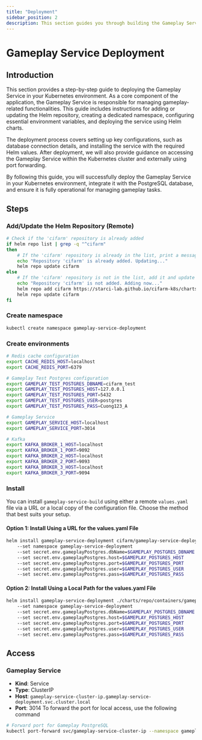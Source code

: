 ```yaml
---
title: "Deployment"
sidebar_position: 2
description: This section guides you through building the Gameplay Service in your Kubernetes environment using Helm.
---
```

# Gameplay Service Deployment
## Introduction
This section provides a step-by-step guide to deploying the Gameplay Service in your Kubernetes environment. As a core component of the application, the Gameplay Service is responsible for managing gameplay-related functionalities. This guide includes instructions for adding or updating the Helm repository, creating a dedicated namespace, configuring essential environment variables, and deploying the service using Helm charts.

The deployment process covers setting up key configurations, such as database connection details, and installing the service with the required Helm values. After deployment, we will also provide guidance on accessing the Gameplay Service within the Kubernetes cluster and externally using port forwarding.

By following this guide, you will successfully deploy the Gameplay Service in your Kubernetes environment, integrate it with the PostgreSQL database, and ensure it is fully operational for managing gameplay tasks.

## Steps
### Add/Update the Helm Repository (Remote)
```bash
# Check if the 'cifarm' repository is already added
if helm repo list | grep -q "^cifarm" 
then
    # If the 'cifarm' repository is already in the list, print a message and update the repository
    echo "Repository 'cifarm' is already added. Updating..."
    helm repo update cifarm
else
    # If the 'cifarm' repository is not in the list, add it and update the repository
    echo "Repository 'cifarm' is not added. Adding now..."
    helm repo add cifarm https://starci-lab.github.io/cifarm-k8s/charts
    helm repo update cifarm
fi
```
### Create namespace
```bash
kubectl create namespace gameplay-service-deployment
```
### Create environments
```bash
# Redis cache configuration
export CACHE_REDIS_HOST=localhost
export CACHE_REDIS_PORT=6379

# Gameplay Test Postgres configuration
export GAMEPLAY_TEST_POSTGRES_DBNAME=cifarm_test
export GAMEPLAY_TEST_POSTGRES_HOST=127.0.0.1
export GAMEPLAY_TEST_POSTGRES_PORT=5432
export GAMEPLAY_TEST_POSTGRES_USER=postgres
export GAMEPLAY_TEST_POSTGRES_PASS=Cuong123_A

# Gameplay Service
export GAMEPLAY_SERVICE_HOST=localhost
export GAMEPLAY_SERVICE_PORT=3014

# Kafka
export KAFKA_BROKER_1_HOST=localhost
export KAFKA_BROKER_1_PORT=9092
export KAFKA_BROKER_2_HOST=localhost
export KAFKA_BROKER_2_PORT=9093
export KAFKA_BROKER_3_HOST=localhost
export KAFKA_BROKER_3_PORT=9094

```

### Install
You can install `gameplay-service-build` using either a remote `values.yaml` file via a URL or a local copy of the configuration file. Choose the method that best suits your setup.
#### Option 1: Install Using a URL for the values.yaml File
```bash
helm install gameplay-service-deployment cifarm/gameplay-service-deployment
    --set namespace gameplay-service-deployment
    --set secret.env.gameplayPostgres.dbName=$GAMEPLAY_POSTGRES_DBNAME
    --set secret.env.gameplayPostgres.host=$GAMEPLAY_POSTGRES_HOST
    --set secret.env.gameplayPostgres.port=$GAMEPLAY_POSTGRES_PORT
    --set secret.env.gameplayPostgres.user=$GAMEPLAY_POSTGRES_USER
    --set secret.env.gameplayPostgres.pass=$GAMEPLAY_POSTGRES_PASS

```
#### Option 2: Install Using a Local Path for the values.yaml File
```bash
helm install gameplay-service-deployment ./charts/repo/containers/gameplay-service/build/
    --set namespace gameplay-service-deployment
    --set secret.env.gameplayPostgres.dbName=$GAMEPLAY_POSTGRES_DBNAME
    --set secret.env.gameplayPostgres.host=$GAMEPLAY_POSTGRES_HOST
    --set secret.env.gameplayPostgres.port=$GAMEPLAY_POSTGRES_PORT
    --set secret.env.gameplayPostgres.user=$GAMEPLAY_POSTGRES_USER
    --set secret.env.gameplayPostgres.pass=$GAMEPLAY_POSTGRES_PASS
```
## Access
### Gameplay Service
- **Kind**: Service  
- **Type**: ClusterIP  
- **Host**: `gameplay-service-cluster-ip.gameplay-service-deployment.svc.cluster.local`  
- **Port**: 3014
To forward the port for local access, use the following command
```bash
# Forward port for Gameplay PostgreSQL
kubectl port-forward svc/gameplay-service-cluster-ip --namespace gameplay-service-deployment 3014:3014
```